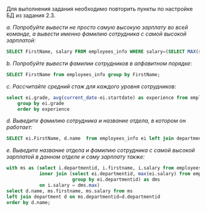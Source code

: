 Для выполнения задания необходимо повторить пункты по настройке БД из задания 2.3.


*a. Попробуйте вывести не просто самую высокую зарплату во всей команде, а вывести именно фамилию сотрудника с самой высокой зарплатой:*
```sql
SELECT FirstName, salary FROM employees_info WHERE salary=(SELECT MAX(salary) FROM employees_info);
```

*b. Попробуйте вывести фамилии сотрудников в алфавитном порядке:*
```sql
SELECT FirstName from employees_info group by FirstName;
```

*c. Рассчитайте средний стаж для каждого уровня сотрудников:*
```sql
select ei.grade, avg(current_date-ei.startdate) as experience from employees_info ei
	group by ei.grade
	order by experience
```

*d. Выведите фамилию сотрудника и название отдела, в котором он работает:*
```sql
SELECT ei.FirstName, d.name  from employees_info ei left join department d on ei.departmentid=d.departmentid;
```

*e. Выведите название отдела и фамилию сотрудника с самой высокой зарплатой в данном отделе и саму зарплату также:*
```sql
with ms as (select i.departmentid, i.firstname, i.salary from employees_info i
			inner join (select ei.departmentid, max(ei.salary) from employees_info ei
						group by ei.departmentid) as dms
			on i.salary = dms.max)
select d.name, ms.firstname, ms.salary from ms
left join department d on ms.departmentid=d.departmentid
order by d.name;
```
